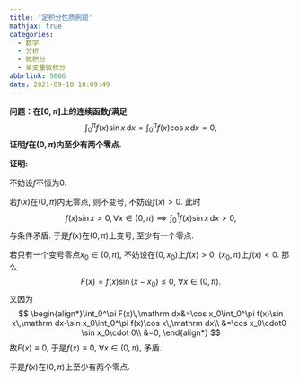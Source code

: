 ```yaml
---
title: '定积分性质例题'
mathjax: true
categories:
  - 数学
  - 分析
  - 微积分
  - 单变量微积分
abbrlink: 5066
date: 2021-09-10 18:09:49
---
```


**问题：在$[0,\pi]$上的连续函数$f$满足**
$$
\int_0^\pi f(x)\sin x\,\mathrm dx=\int_0^\pi f(x)\cos x\,\mathrm dx=0,
$$
**证明$f$在$(0,\pi)$内至少有两个零点.**

<!--more-->

**证明:**

不妨设$f$不恒为0. 

若$f(x)$在$(0,\pi)$内无零点, 则不变号, 不妨设$f(x)>0$. 此时$$f(x)\sin x>0,\forall x\in(0,\pi)\implies\int_0^1f(x)\sin x\,\mathrm dx>0,$$ 与条件矛盾. 于是$f(x)$在$(0,\pi)$上变号, 至少有一个零点.

若只有一个变号零点$x_0\in(0,\pi)$, 不妨设在$(0,x_0)$上$f(x)>0$, $(x_0,\pi)$上$f(x)<0$. 那么
$$
F(x)=f(x)\sin(x-x_0)\leq0,~\forall x\in(0,\pi).
$$
又因为
$$
\begin{align*}\int_0^\pi F(x)\,\mathrm dx&=\cos x_0\int_0^\pi f(x)\sin x\,\mathrm dx-\sin x_0\int_0^\pi f(x)\cos x\,\mathrm dx\\
&=\cos x_0\cdot0-\sin x_0\cdot 0\\
&=0,
\end{align*}
$$
故$F(x)\equiv0$, 于是$f(x)\equiv0,~\forall x\in(0,\pi)$, 矛盾.

于是$f(x)$在$(0,\pi)$上至少有两个零点.
